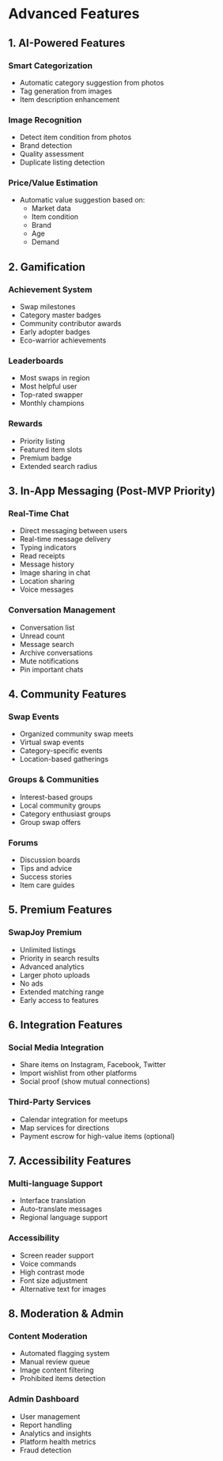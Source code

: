 # Advanced Features

## 1. AI-Powered Features
### Smart Categorization
- Automatic category suggestion from photos
- Tag generation from images
- Item description enhancement

### Image Recognition
- Detect item condition from photos
- Brand detection
- Quality assessment
- Duplicate listing detection

### Price/Value Estimation
- Automatic value suggestion based on:
  - Market data
  - Item condition
  - Brand
  - Age
  - Demand

## 2. Gamification
### Achievement System
- Swap milestones
- Category master badges
- Community contributor awards
- Early adopter badges
- Eco-warrior achievements

### Leaderboards
- Most swaps in region
- Most helpful user
- Top-rated swapper
- Monthly champions

### Rewards
- Priority listing
- Featured item slots
- Premium badge
- Extended search radius

## 3. In-App Messaging (Post-MVP Priority)
### Real-Time Chat
- Direct messaging between users
- Real-time message delivery
- Typing indicators
- Read receipts
- Message history
- Image sharing in chat
- Location sharing
- Voice messages

### Conversation Management
- Conversation list
- Unread count
- Message search
- Archive conversations
- Mute notifications
- Pin important chats

## 4. Community Features
### Swap Events
- Organized community swap meets
- Virtual swap events
- Category-specific events
- Location-based gatherings

### Groups & Communities
- Interest-based groups
- Local community groups
- Category enthusiast groups
- Group swap offers

### Forums
- Discussion boards
- Tips and advice
- Success stories
- Item care guides

## 5. Premium Features
### SwapJoy Premium
- Unlimited listings
- Priority in search results
- Advanced analytics
- Larger photo uploads
- No ads
- Extended matching range
- Early access to features

## 6. Integration Features
### Social Media Integration
- Share items on Instagram, Facebook, Twitter
- Import wishlist from other platforms
- Social proof (show mutual connections)

### Third-Party Services
- Calendar integration for meetups
- Map services for directions
- Payment escrow for high-value items (optional)

## 7. Accessibility Features
### Multi-language Support
- Interface translation
- Auto-translate messages
- Regional language support

### Accessibility
- Screen reader support
- Voice commands
- High contrast mode
- Font size adjustment
- Alternative text for images

## 8. Moderation & Admin
### Content Moderation
- Automated flagging system
- Manual review queue
- Image content filtering
- Prohibited items detection

### Admin Dashboard
- User management
- Report handling
- Analytics and insights
- Platform health metrics
- Fraud detection

